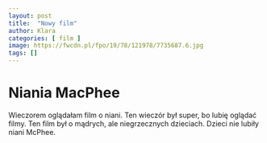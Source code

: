 ```yaml
---
layout: post
title:  "Nowy film"
author: Klara
categories: [ film ]
image: https://fwcdn.pl/fpo/19/78/121978/7735687.6.jpg
tags: []
---
```


# Niania MacPhee
Wieczorem oglądałam film o niani. Ten wieczór był super, bo lubię oglądać filmy. Ten film był o mądrych, ale niegrzecznych dzieciach. Dzieci nie lubiły niani McPhee.


